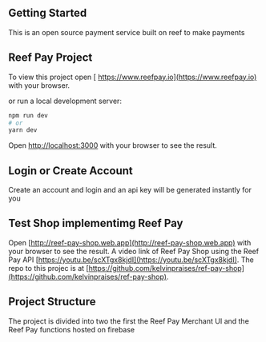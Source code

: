 ## Getting Started

This is an open source payment service built on reef to make payments

## Reef Pay Project

To view this project open [ https://www.reefpay.io](https://www.reefpay.io) with your browser.

or run a local development server:

```bash
npm run dev
# or
yarn dev
```

Open [http://localhost:3000](http://localhost:3000) with your browser to see the result.

## Login or Create Account

Create an account and login and an api key will be generated instantly for you

## Test Shop implementimg Reef Pay

Open [http://reef-pay-shop.web.app](http://reef-pay-shop.web.app) with your browser to see the result.
A video link of Reef Pay Shop using the Reef Pay API [https://youtu.be/scXTgx8kjdI](https://youtu.be/scXTgx8kjdI).
The repo to this projec is at [https://github.com/kelvinpraises/ref-pay-shop](https://github.com/kelvinpraises/ref-pay-shop).


## Project Structure

The project is divided into two the first the Reef Pay Merchant UI and the Reef Pay functions hosted on firebase
